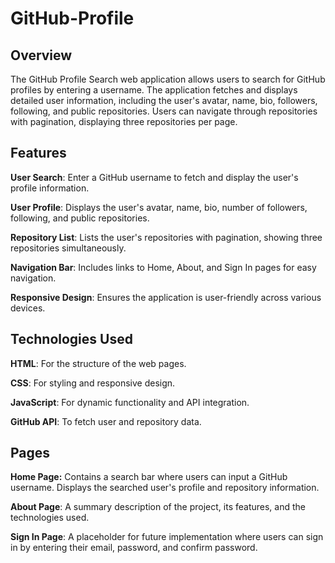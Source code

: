 # GitHub-Profile

## Overview
The GitHub Profile Search web application allows users to search for GitHub profiles by entering a username. The application fetches and displays detailed user information, including the user's avatar, name, bio, followers, following, and public repositories. Users can navigate through repositories with pagination, displaying three repositories per page.

## Features
**User Search**: Enter a GitHub username to fetch and display the user's profile information.

**User Profile**: Displays the user's avatar, name, bio, number of followers, following, and public repositories.

**Repository List**: Lists the user's repositories with pagination, showing three repositories simultaneously.

**Navigation Bar**: Includes links to Home, About, and Sign In pages for easy navigation.

**Responsive Design**: Ensures the application is user-friendly across various devices.

## Technologies Used
**HTML**: For the structure of the web pages.

**CSS**: For styling and responsive design.

**JavaScript**: For dynamic functionality and API integration.

**GitHub API**: To fetch user and repository data.

## Pages
**Home Page:** Contains a search bar where users can input a GitHub username. Displays the searched user's profile and repository information.

**About Page**: A summary description of the project, its features, and the technologies used.

**Sign In Page**: A placeholder for future implementation where users can sign in by entering their email, password, and confirm password.
